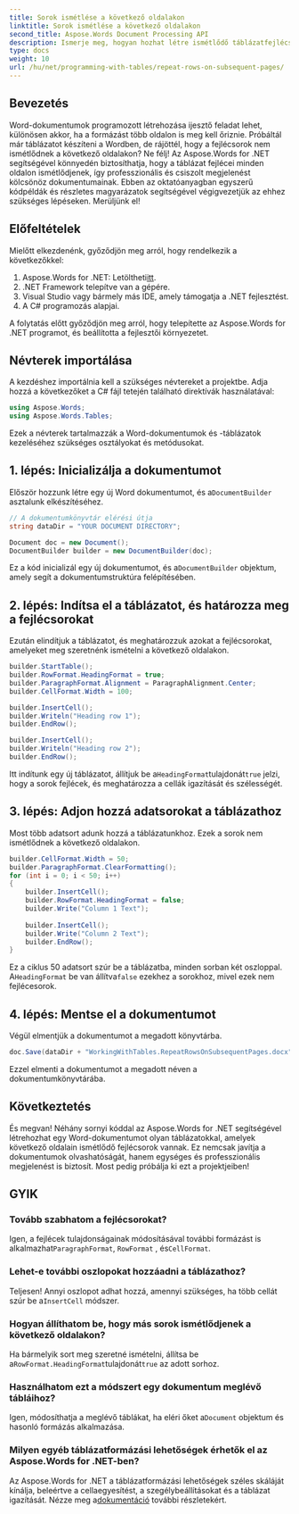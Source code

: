 ```yaml
---
title: Sorok ismétlése a következő oldalakon
linktitle: Sorok ismétlése a következő oldalakon
second_title: Aspose.Words Document Processing API
description: Ismerje meg, hogyan hozhat létre ismétlődő táblázatfejlécsorokat tartalmazó Word-dokumentumokat az Aspose.Words for .NET használatával. Kövesse ezt az útmutatót a professzionális és kidolgozott dokumentumok biztosításához.
type: docs
weight: 10
url: /hu/net/programming-with-tables/repeat-rows-on-subsequent-pages/
---
```

## Bevezetés

Word-dokumentumok programozott létrehozása ijesztő feladat lehet, különösen akkor, ha a formázást több oldalon is meg kell őriznie. Próbáltál már táblázatot készíteni a Wordben, de rájöttél, hogy a fejlécsorok nem ismétlődnek a következő oldalakon? Ne félj! Az Aspose.Words for .NET segítségével könnyedén biztosíthatja, hogy a táblázat fejlécei minden oldalon ismétlődjenek, így professzionális és csiszolt megjelenést kölcsönöz dokumentumainak. Ebben az oktatóanyagban egyszerű kódpéldák és részletes magyarázatok segítségével végigvezetjük az ehhez szükséges lépéseken. Merüljünk el!

## Előfeltételek

Mielőtt elkezdenénk, győződjön meg arról, hogy rendelkezik a következőkkel:

1.  Aspose.Words for .NET: Letöltheti[itt](https://releases.aspose.com/words/net/).
2. .NET Framework telepítve van a gépére.
3. Visual Studio vagy bármely más IDE, amely támogatja a .NET fejlesztést.
4. A C# programozás alapjai.

A folytatás előtt győződjön meg arról, hogy telepítette az Aspose.Words for .NET programot, és beállította a fejlesztői környezetet.

## Névterek importálása

A kezdéshez importálnia kell a szükséges névtereket a projektbe. Adja hozzá a következőket a C# fájl tetején található direktívák használatával:

```csharp
using Aspose.Words;
using Aspose.Words.Tables;
```

Ezek a névterek tartalmazzák a Word-dokumentumok és -táblázatok kezeléséhez szükséges osztályokat és metódusokat.

## 1. lépés: Inicializálja a dokumentumot

 Először hozzunk létre egy új Word dokumentumot, és a`DocumentBuilder` asztalunk elkészítéséhez.

```csharp
// A dokumentumkönyvtár elérési útja
string dataDir = "YOUR DOCUMENT DIRECTORY";

Document doc = new Document();
DocumentBuilder builder = new DocumentBuilder(doc);
```

 Ez a kód inicializál egy új dokumentumot, és a`DocumentBuilder` objektum, amely segít a dokumentumstruktúra felépítésében.

## 2. lépés: Indítsa el a táblázatot, és határozza meg a fejlécsorokat

Ezután elindítjuk a táblázatot, és meghatározzuk azokat a fejlécsorokat, amelyeket meg szeretnénk ismételni a következő oldalakon.

```csharp
builder.StartTable();
builder.RowFormat.HeadingFormat = true;
builder.ParagraphFormat.Alignment = ParagraphAlignment.Center;
builder.CellFormat.Width = 100;

builder.InsertCell();
builder.Writeln("Heading row 1");
builder.EndRow();

builder.InsertCell();
builder.Writeln("Heading row 2");
builder.EndRow();
```

 Itt indítunk egy új táblázatot, állítjuk be a`HeadingFormat`tulajdonát`true` jelzi, hogy a sorok fejlécek, és meghatározza a cellák igazítását és szélességét.

## 3. lépés: Adjon hozzá adatsorokat a táblázathoz

Most több adatsort adunk hozzá a táblázatunkhoz. Ezek a sorok nem ismétlődnek a következő oldalakon.

```csharp
builder.CellFormat.Width = 50;
builder.ParagraphFormat.ClearFormatting();
for (int i = 0; i < 50; i++)
{
    builder.InsertCell();
    builder.RowFormat.HeadingFormat = false;
    builder.Write("Column 1 Text");
    
    builder.InsertCell();
    builder.Write("Column 2 Text");
    builder.EndRow();
}
```

 Ez a ciklus 50 adatsort szúr be a táblázatba, minden sorban két oszloppal. A`HeadingFormat` be van állítva`false` ezekhez a sorokhoz, mivel ezek nem fejlécesorok.

## 4. lépés: Mentse el a dokumentumot

Végül elmentjük a dokumentumot a megadott könyvtárba.

```csharp
doc.Save(dataDir + "WorkingWithTables.RepeatRowsOnSubsequentPages.docx");
```

Ezzel elmenti a dokumentumot a megadott néven a dokumentumkönyvtárába.

## Következtetés

És megvan! Néhány sornyi kóddal az Aspose.Words for .NET segítségével létrehozhat egy Word-dokumentumot olyan táblázatokkal, amelyek következő oldalain ismétlődő fejlécsorok vannak. Ez nemcsak javítja a dokumentumok olvashatóságát, hanem egységes és professzionális megjelenést is biztosít. Most pedig próbálja ki ezt a projektjeiben!

## GYIK

### Tovább szabhatom a fejlécsorokat?
 Igen, a fejlécek tulajdonságainak módosításával további formázást is alkalmazhat`ParagraphFormat`, `RowFormat` , és`CellFormat`.

### Lehet-e további oszlopokat hozzáadni a táblázathoz?
 Teljesen! Annyi oszlopot adhat hozzá, amennyi szükséges, ha több cellát szúr be a`InsertCell` módszer.

### Hogyan állíthatom be, hogy más sorok ismétlődjenek a következő oldalakon?
 Ha bármelyik sort meg szeretné ismételni, állítsa be a`RowFormat.HeadingFormat`tulajdonát`true` az adott sorhoz.

### Használhatom ezt a módszert egy dokumentum meglévő tábláihoz?
 Igen, módosíthatja a meglévő táblákat, ha eléri őket a`Document` objektum és hasonló formázás alkalmazása.

### Milyen egyéb táblázatformázási lehetőségek érhetők el az Aspose.Words for .NET-ben?
 Az Aspose.Words for .NET a táblázatformázási lehetőségek széles skáláját kínálja, beleértve a cellaegyesítést, a szegélybeállításokat és a táblázat igazítását. Nézze meg a[dokumentáció](https://reference.aspose.com/words/net/) további részletekért.